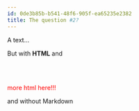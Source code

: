 ```yaml
---
id: 0de3b85b-b541-48f6-905f-ea65235e2382
title: The question #2?
---
```


A text...

But with <b>HTML</b> and

<br />

<br />

<span style="color: red">more html here!!!</span>

and without Markdown